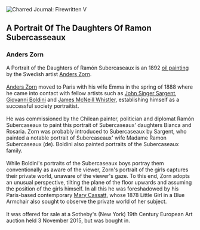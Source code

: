 <div class="artwork-of-the-day">
  <div class="container">
    <div class="img-wrapper">
      <img
        src="https://uploads6.wikiart.org/images/anders-zorn/a-portrait-of-the-daughters-of-ramon-subercasseaux.jpg!Large.jpg"
        alt="Charred Journal: Firewritten V" />
    </div>
    <div class="artwork-detail">
      <div class="artwork-origin"> 
        <h2 class="artwork-name">A Portrait Of The Daughters Of Ramon Subercasseaux</h2>
        <h3 class="artist">
          Anders Zorn
        </h3>
      </div>
      <p class="description">
        <span class="artwork-description-text ng-binding" ng-bind-html="viewModel.ArtworkOfTheDay.Description | unsafe">A Portrait of the Daughters of Ramón Subercaseaux is an 1892 <a target="_blank" href="/en/paintings-by-media/oil-on-sacking">oil painting</a> by the Swedish artist <a target="_blank" href="/en/anders-zorn">Anders Zorn</a>.
<br>
<br><a target="_blank" href="/en/anders-zorn">Anders Zorn</a> moved to Paris with his wife Emma in the spring of 1888 where he came into contact with fellow artists such as <a target="_blank" href="/en/john-singer-sargent">John Singer Sargent</a>, <a target="_blank" href="/en/giovanni-boldini">Giovanni Boldini</a> and <a target="_blank" href="/en/james-mcneill-whistler">James McNeill Whistler</a>, establishing himself as a successful society portraitist.
<br>
<br>He was commissioned by the Chilean painter, politician and diplomat Ramón Subercaseaux to paint this portrait of Subercaseaux' daughters Bianca and Rosaria. Zorn was probably introduced to Subercaseaux by Sargent, who painted a notable portrait of Subercaseaux' wife Madame Ramon Subercaseaux&nbsp;(de). Boldini also painted portraits of the Subercaseaux family.
<br>
<br>While Boldini's portraits of the Subercaseaux boys portray them conventionally as aware of the viewer, Zorn's portrait of the girls captures their private world, unaware of the viewer's gaze. To this end, Zorn adopts an unusual perspective, tilting the plane of the floor upwards and assuming the position of the girls himself. In all this he was foreshadowed by his Paris-based contemporary <a target="_blank" href="/en/mary-cassatt">Mary Cassatt</a>, whose 1878 Little Girl in a Blue Armchair also sought to observe the private world of her subject.
<br>
<br>It was offered for sale at a Sotheby's (New York) 19th Century European Art auction held 3 November 2015, but was bought in.</span>
                        <div class="text-shadow-container" ng-show="showShadow" style=""></div>
      </p>
    </div>
  </div>

</div>
